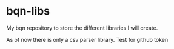 # bqn-libs
My bqn repository to store the different libraries I will create.

As of now there is only a csv parser library. Test for github token
